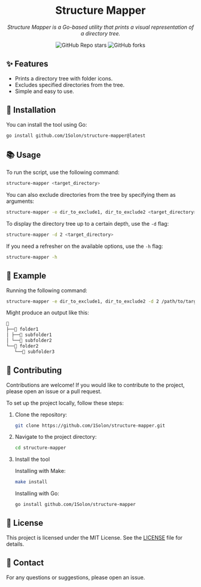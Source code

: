 <div align="center">

# Structure Mapper

_Structure Mapper is a Go-based utility that prints a visual representation of a directory tree._

</div>

<div align="center">

![GitHub Repo stars](https://img.shields.io/github/stars/1Solon/structure-mapper?style=for-the-badge)
![GitHub forks](https://img.shields.io/github/forks/1Solon/structure-mapper?style=for-the-badge)

</div>

## ✨ Features

- Prints a directory tree with folder icons.
- Excludes specified directories from the tree.
- Simple and easy to use.

## 🚀 Installation

You can install the tool using Go:

```sh
go install github.com/1Solon/structure-mapper@latest
```

## 📚 Usage

To run the script, use the following command:

```sh
structure-mapper <target_directory>
```

You can also exclude directories from the tree by specifying them as arguments:

```sh
structure-mapper -e dir_to_exclude1, dir_to_exclude2 <target_directory>
```

To display the directory tree up to a certain depth, use the `-d` flag:

```sh
structure-mapper -d 2 <target_directory>
```

If you need a refresher on the available options, use the `-h` flag:

```sh
structure-mapper -h
```

## 📖 Example

Running the following command:

```sh
structure-mapper -e dir_to_exclude1, dir_to_exclude2 -d 2 /path/to/target_directory
```

Might produce an output like this:

```md
📁
├──📁 folder1
│ ├──📁 subfolder1
│ └──📁 subfolder2
└──📁 folder2
   └──📁 subfolder3
```

## 🤝 Contributing

Contributions are welcome! If you would like to contribute to the project, please open an issue or a pull request.

To set up the project locally, follow these steps:

1. Clone the repository:

   ```sh
   git clone https://github.com/1Solon/structure-mapper.git
   ```

2. Navigate to the project directory:

   ```sh
   cd structure-mapper
   ```

3. Install the tool

   Installing with Make:

   ```sh
   make install
   ```

   Installing with Go:

   ```sh
   go install github.com/1Solon/structure-mapper
   ```

## 📝 License

This project is licensed under the MIT License. See the [LICENSE](LICENSE) file for details.

## 📧 Contact

For any questions or suggestions, please open an issue.
